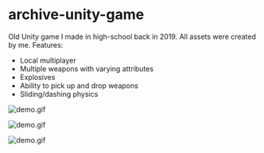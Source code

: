 # archive-unity-game
Old Unity game I made in high-school back in 2019. All assets were created by me.
Features:
- Local multiplayer
- Multiple weapons with varying attributes
- Explosives
- Ability to pick up and drop weapons
- Sliding/dashing physics

![demo.gif](https://github.com/xegativ/archive-unity-game/demo.gif)

![demo.gif](https://github.com/xegativ/archive-unity-game/assets/52055203/f3fa2dc4-b5dd-418a-973c-0fdfa79d6751)

![demo.gif](https://media.giphy.com/media/6IbQBiEqZ6yRvDNv0X/giphy.gif)
